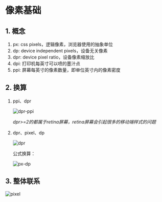 # 像素基础

## 1. 概念

1. px: css pixels，逻辑像素，浏览器使用的抽象单位
2. dp: device independent pixels，设备无关像素
3. dpr: device pixel ratio，设备像素缩放比
4. dpi: 打印机每英寸可以喷的墨汁点
5. ppi: 屏幕每英寸的像素数量，即单位英寸内的像素密度

## 2. 换算

1. ppi、dpr

    ![dpr-ppi](../image/dpr-ppi.jpg)

    *dpr>=2的都属于retina屏幕，retina屏幕会引起很多的移动端样式的问题*

2.  dpr、pixel、dp

    ![dpr](../image/dpr.jpg)

    公式换算：

    ![px-dp](../image/px-dp.gif)

## 3. 整体联系

![pixel](../image/pixel.jpg)